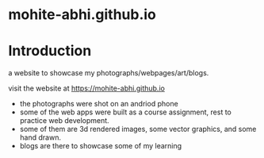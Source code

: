 # mohite-abhi.github.io

<h1>Introduction</h1>
a website to showcase my photographs/webpages/art/blogs.

visit the website at <a href="https://mohite-abhi.github.io/">https://mohite-abhi.github.io</a>


<ul>
  <li>the photographs were shot on an andriod phone</li>
  <li>some of the web apps were built as a course assignment, rest to practice web development.</li>
  <li>some of them are 3d rendered images, some vector graphics, and some hand drawn.</li>
  <li>blogs are there to showcase some of my learning</li>
  </li>
 </ul>
